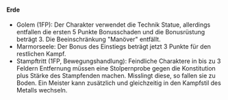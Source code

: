 #### Erde

* Golem (1FP): Der Charakter verwendet die Technik Statue, allerdings entfallen die ersten 5 Punkte Bonusschaden und
die Bonusrüstung beträgt 3. Die Beeinschränkung "Manöver" entfällt.
* Marmorseele: Der Bonus des Einstiegs beträgt jetzt 3 Punkte für den restlichen Kampf.
* Stampftritt (1FP, Bewegungshandlung): Feindliche Charaktere in bis zu 3 Feldern Entfernung müssen eine
Stolpernprobe gegen die Konstitution plus Stärke des Stampfenden machen. Misslingt diese, so fallen sie zu Boden.
Ein Meister kann zusätzlich und gleichzeitig in den Kampfstil des Metalls wechseln.
